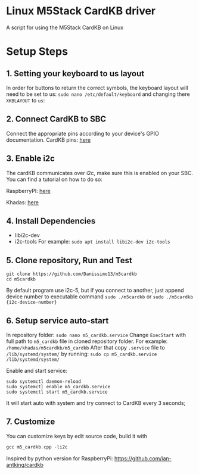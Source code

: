 # Linux M5Stack CardKB driver
A script for using the M5Stack CardKB on Linux

# Setup Steps

## 1. Setting your keyboard to us layout

In order for buttons to return the correct symbols, the keyboard layout will need to be set to us: `sudo nano /etc/default/keyboard` and changing there `XKBLAYOUT` to `us`:

## 2. Connect CardKB to SBC
Connect the appropriate pins according to your device's GPIO documentation.
CardKB pins: [here](https://docs.m5stack.com/en/unit/cardkb)

## 3. Enable i2c
The cardKB communicates over i2c, make sure this is enabled on your SBC. You can find a tutorial on how to do so:

RaspberryPI: [here](https://www.raspberrypi-spy.co.uk/2014/11/enabling-the-i2c-interface-on-the-raspberry-pi/)

Khadas: [here](https://docs.khadas.com/products/sbc/common/applications/gpio/i2c)

## 4. Install Dependencies
- libi2c-dev
- i2c-tools
For example: `sudo apt install libi2c-dev i2c-tools`

## 5. Clone repository, Run and Test
```
git clone https://github.com/Danissimo13/m5cardkb
cd m5cardkb
```
By default program use i2c-5, but if you connect to another, just append device number to executable command
`sudo ./m5cardkb` or `sudo ./m5cardkb {i2c-device-number}`

## 6. Setup service auto-start
In repository folder: `sudo nano m5_cardkb.service`
Change `ExecStart` with full path to `m5_cardkb` file in cloned repository folder.
For example: `/home/khadas/m5cardkb/m5_cardkb`
After that copy `.service` file to `/lib/systemd/system/` by running: `sudo cp m5_cardkb.service /lib/systemd/system/`

Enable and start service:
```
sudo systemctl daemon-reload
sudo systemctl enable m5_cardkb.service
sudo systemctl start m5_cardkb.service
```
It will start auto with system and try connect to CardKB every 3 seconds;

## 7. Customize
You can customize keys by edit source code, build it with
```cpp
gcc m5_cardkb.cpp -li2c
```

Inspired by python version for RaspberryPi: https://github.com/ian-antking/cardkb

